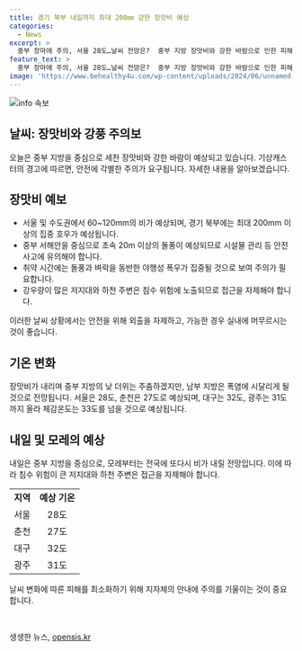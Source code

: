 ```yaml
---
title: 경기 북부 내일까지 최대 200㎜ 강한 장맛비 예상
categories:
  - News
excerpt: >
  중부 장마에 주의, 서울 28도…날씨 전망은?  중부 지방 장맛비와 강한 바람으로 인한 피해 예방이 필요합니다. 서울 및 수도권은 60~120mm, 경기 북부는 200mm 이상의 호우가 예상됩니다. 특히 밤에는 돌풍과 벼락을 동반한 폭우가 집중될 것으로 보입니다. 강한 바람도 유의해야 하며, 내일부터는 전국적인 비가 예상됩니다. 침수 위험이 있는 지역은 주의가 필요합니다. (출처: 기상캐스터 연결)
feature_text: >
  중부 장마에 주의, 서울 28도…날씨 전망은?  중부 지방 장맛비와 강한 바람으로 인한 피해 예방이 필요합니다. 서울 및 수도권은 60~120mm, 경기 북부는 200mm 이상의 호우가 예상됩니다. 특히 밤에는 돌풍과 벼락을 동반한 폭우가 집중될 것으로 보입니다. 강한 바람도 유의해야 하며, 내일부터는 전국적인 비가 예상됩니다. 침수 위험이 있는 지역은 주의가 필요합니다. (출처: 기상캐스터 연결)
image: 'https://www.behealthy4u.com/wp-content/uploads/2024/06/unnamed-file.png'
---
```


<p><img src="https://www.behealthy4u.com/wp-content/uploads/2024/06/unnamed-file.png" alt="info 속보" /></p>

<h2>날씨: 장맛비와 강풍 주의보</h2>

<p data-ke-size="size16">오늘은 중부 지방을 중심으로 세찬 장맛비와 강한 바람이 예상되고 있습니다. 기상캐스터의 경고에 따르면, 안전에 각별한 주의가 요구됩니다. 자세한 내용을 알아보겠습니다.</p>

<h2 data-ke-size="size26">장맛비 예보</h2>

<ul>
  <li>서울 및 수도권에서 60~120mm의 비가 예상되며, 경기 북부에는 최대 200mm 이상의 집중 호우가 예상됩니다.</li>
  <li>중부 서해안을 중심으로 초속 20m 이상의 돌풍이 예상되므로 시설물 관리 등 안전사고에 유의해야 합니다.</li>
  <li>취약 시간에는 돌풍과 벼락을 동반한 야행성 폭우가 집중될 것으로 보여 주의가 필요합니다.</li>
  <li>강우량이 많은 저지대와 하천 주변은 침수 위험에 노출되므로 접근을 자제해야 합니다.</li>
</ul>

<p data-ke-size="size16">이러한 날씨 상황에서는 안전을 위해 외출을 자제하고, 가능한 경우 실내에 머무르시는 것이 좋습니다.</p>

<h2 data-ke-size="size26">기온 변화</h2>

<p data-ke-size="size16">장맛비가 내리며 중부 지방의 낮 더위는 주춤하겠지만, 남부 지방은 폭염에 시달리게 될 것으로 전망됩니다. 서울은 28도, 춘천은 27도로 예상되며, 대구는 32도, 광주는 31도까지 올라 체감온도는 33도를 넘을 것으로 예상됩니다.</p>

<h2 data-ke-size="size26">내일 및 모레의 예상</h2>

<p data-ke-size="size16">내일은 중부 지방을 중심으로, 모레부터는 전국에 또다시 비가 내릴 전망입니다. 이에 따라 침수 위험이 큰 저지대와 하천 주변은 접근을 자제해야 합니다.</p>

<table>
  <tr>
    <td style="text-align: center; height: 17px;"><b>지역</b></td>
    <td style="text-align: center; height: 17px;"><b>예상 기온</b></td>
  </tr>
  <tr>
    <td style="text-align: center; height: 17px;">서울</td>
    <td style="text-align: center; height: 17px;">28도</td>
  </tr>
  <tr>
    <td style="text-align: center; height: 17px;">춘천</td>
    <td style="text-align: center; height: 17px;">27도</td>
  </tr>
  <tr>
    <td style="text-align: center; height: 17px;">대구</td>
    <td style="text-align: center; height: 17px;">32도</td>
  </tr>
  <tr>
    <td style="text-align: center; height: 17px;">광주</td>
    <td style="text-align: center; height: 17px;">31도</td>
  </tr>
</table>

<p data-ke-size="size16">날씨 변화에 따른 피해를 최소화하기 위해 지자체의 안내에 주의를 기울이는 것이 중요합니다.</p>

<p data-ke-size="size16">&nbsp;</p>
생생한 뉴스, <a href="https://opensis.kr" rel="dofollow">opensis.kr</a>


